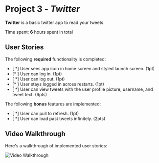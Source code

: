 # Project 3 - *Twitter*

**Twitter** is a basic twitter app to read your tweets.

Time spent: **6** hours spent in total

## User Stories

The following **required** functionality is completed:

- [ *] User sees app icon in home screen and styled launch screen. (1pt)
- [* ] User can log in. (1pt)
- [ *] User can log out. (1pt)
- [* ] User stays logged in across restarts. (1pt)
- [ *] User can view tweets with the user profile picture, username, and tweet text. (6pts)

The following **bonus** features are implemented:

- [ *] User can pull to refresh. (1pt)
- [ *] User can load past tweets infinitely. (2pts)

## Video Walkthrough

Here's a walkthrough of implemented user stories:

<img src='http://g.recordit.co/dOQpCRghKN.gif' title='Video Walkthrough' width='' alt='Video Walkthrough' />

